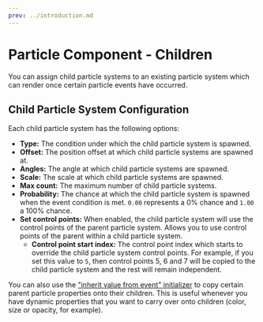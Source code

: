 ```yaml
---
prev: ../introduction.md
---
```


# Particle Component - Children

You can assign child particle systems to an existing particle system which can render once certain particle events have occurred.

## Child Particle System Configuration

Each child particle system has the following options:

* **Type:** The condition under which the child particle system is spawned.
* **Offset:** The position offset at which child particle systems are spawned at.
* **Angles:** The angle at which child particle systems are spawned.
* **Scale:** The scale at which child particle systems are spawned.
* **Max count:** The maximum number of child particle systems.
* **Probability:** The chance at which the child particle system is spawned when the event condition is met. `0.00` represents a 0% chance and `1.00` a 100% chance.
* **Set control points:** When enabled, the child particle system will use the control points of the parent particle system. Allows you to use control points of the parent within a child particle system.
    * **Control point start index:** The control point index which starts to override the child particle system control points. For example, if you set this value to `5`, then control points 5, 6 and 7 will be copied to the child particle system and the rest will remain independent.

You can also use the ["inherit value from event" initializer](/en/scene/particles/component/initializer.html#inherit-value-from-event) to copy certain parent particle properties onto their children. This is useful whenever you have dynamic properties that you want to carry over onto children (color, size or opacity, for example).